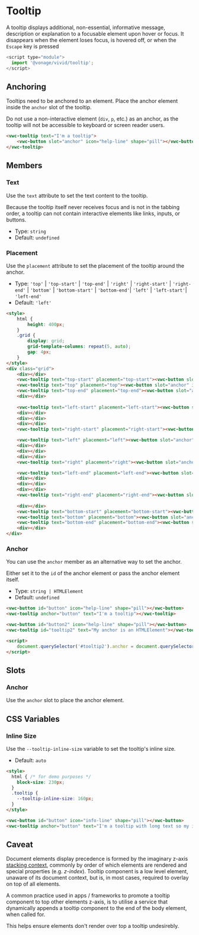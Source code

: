 # Tooltip

A tooltip displays additional, non-essential, informative message, description or explanation to a focusable element upon hover or focus. It disappears when the element loses focus, is hovered off, or when the `Escape` key is pressed 

```js
<script type="module">
  import '@vonage/vivid/tooltip';
</script>
```

## Anchoring

Tooltips need to be anchored to an element. Place the anchor element inside the `anchor` slot of the tooltip.

Do not use a non-interactive element (`div`, `p`, etc.) as an anchor, as the tooltip will not be accessible to keyboard or screen reader users.

```html preview center
<vwc-tooltip text="I'm a tooltip">
	<vwc-button slot="anchor" icon="help-line" shape="pill"></vwc-button>
</vwc-tooltip>
```

## Members

### Text

Use the `text` attribute to set the text content to the tooltip.

Because the tooltip itself never receives focus and is not in the tabbing order, a tooltip can not contain interactive elements like links, inputs, or buttons.

- Type: `string`
- Default: `undefined`

### Placement

Use the `placement` attribute to set the placement of the tooltip around the anchor.

- Type: `'top'` | `'top-start'` | `'top-end'` | `'right'` | `'right-start'` | `'right-end'` | `'bottom'` | `'bottom-start'` | `'bottom-end'`| `'left'` | `'left-start'`| `'left-end'`
- Default: `'left'`

```html preview center
<style>
	html {
		height: 400px;
	}
	.grid {
		display: grid;
		grid-template-columns: repeat(5, auto);
		gap: 4px;
	}
</style>
<div class="grid">
	<div></div>
	<vwc-tooltip text="top-start" placement="top-start"><vwc-button slot="anchor" icon="help-line" shape="pill"></vwc-button></vwc-tooltip>
	<vwc-tooltip text="top" placement="top"><vwc-button slot="anchor" icon="help-line" shape="pill"></vwc-button></vwc-tooltip>
	<vwc-tooltip text="top-end" placement="top-end"><vwc-button slot="anchor" icon="help-line" shape="pill"></vwc-button></vwc-tooltip>
	<div></div>
	
	<vwc-tooltip text="left-start" placement="left-start"><vwc-button slot="anchor" icon="help-line" shape="pill"></vwc-button></vwc-tooltip>
	<div></div>
	<div></div>
	<div></div>
	<vwc-tooltip text="right-start" placement="right-start"><vwc-button slot="anchor" icon="help-line" shape="pill"></vwc-button></vwc-tooltip>

	<vwc-tooltip text="left" placement="left"><vwc-button slot="anchor" icon="help-line" shape="pill"></vwc-button></vwc-tooltip>
	<div></div>
	<div></div>
	<div></div>
	<vwc-tooltip text="right" placement="right"><vwc-button slot="anchor" icon="help-line" shape="pill"></vwc-button></vwc-tooltip>

	<vwc-tooltip text="left-end" placement="left-end"><vwc-button slot="anchor" icon="help-line" shape="pill"></vwc-button></vwc-tooltip>
	<div></div>
	<div></div>
	<div></div>
	<vwc-tooltip text="right-end" placement="right-end"><vwc-button slot="anchor" icon="help-line" shape="pill"></vwc-button></vwc-tooltip>
	
	<div></div>
	<vwc-tooltip text="bottom-start" placement="bottom-start"><vwc-button slot="anchor" icon="help-line" shape="pill"></vwc-button></vwc-tooltip>
	<vwc-tooltip text="bottom" placement="bottom"><vwc-button slot="anchor" icon="help-line" shape="pill"></vwc-button></vwc-tooltip>
	<vwc-tooltip text="bottom-end" placement="bottom-end"><vwc-button slot="anchor" icon="help-line" shape="pill"></vwc-button></vwc-tooltip>
	<div></div>
</div>
```

### Anchor

You can use the `anchor` member as an alternative way to set the anchor.

Either set it to the `id` of the anchor element or pass the anchor element itself.

- Type: `string | HTMLElement`
- Default: `undefined`

```html preview center
<vwc-button id="button" icon="help-line" shape="pill"></vwc-button>
<vwc-tooltip anchor="button" text="I'm a tooltip"></vwc-tooltip>

<vwc-button id="button2" icon="help-line" shape="pill"></vwc-button>
<vwc-tooltip id="tooltip2" text="My anchor is an HTMLElement"></vwc-tooltip>

<script>
	document.querySelector('#tooltip2').anchor = document.querySelector('#button2');
</script>
```

## Slots

### Anchor

Use the `anchor` slot to place the anchor element.

## CSS Variables

### Inline Size

Use the `--tooltip-inline-size` variable to set the tooltip's inline size.

- Default: `auto`

```html preview center
<style>
  html { /* for demo purposes */
    block-size: 230px;
  }
  .tooltip {
    --tooltip-inline-size: 160px;
  }
</style>

<vwc-button id="button" icon="info-line" shape="pill"></vwc-button>
<vwc-tooltip anchor="button" text="I'm a tooltip with long text so my inline size is 160px" class="tooltip"></vwc-tooltip>
```

## Caveat

Document elements display precedence is formed by the imaginary z-axis [stacking context](https://developer.mozilla.org/en-US/docs/Web/CSS/CSS_Positioning/Understanding_z_index/The_stacking_context), commonly by order of which elements are rendered and special properties (e.g. _z-index_).
Tooltip component is a low level element, unaware of its document context, but is, in most cases, required to overlay on top of all elements.

A common practice used in apps / frameworks to promote a tooltip component to top other elements z-axis, is to utilise a service that dynamically appends a tooltip component to the end of the body element, when called for.

This helps ensure elements don't render over top a tooltip undesirebly.
